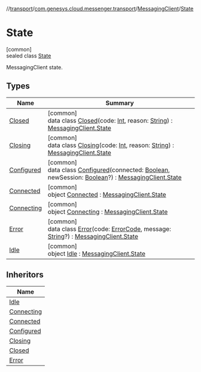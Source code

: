 //[transport](../../../../index.md)/[com.genesys.cloud.messenger.transport](../../index.md)/[MessagingClient](../index.md)/[State](index.md)

# State

[common]\
sealed class [State](index.md)

MessagingClient state.

## Types

| Name | Summary |
|---|---|
| [Closed](-closed/index.md) | [common]<br>data class [Closed](-closed/index.md)(code: [Int](https://kotlinlang.org/api/latest/jvm/stdlib/kotlin/-int/index.html), reason: [String](https://kotlinlang.org/api/latest/jvm/stdlib/kotlin/-string/index.html)) : [MessagingClient.State](index.md) |
| [Closing](-closing/index.md) | [common]<br>data class [Closing](-closing/index.md)(code: [Int](https://kotlinlang.org/api/latest/jvm/stdlib/kotlin/-int/index.html), reason: [String](https://kotlinlang.org/api/latest/jvm/stdlib/kotlin/-string/index.html)) : [MessagingClient.State](index.md) |
| [Configured](-configured/index.md) | [common]<br>data class [Configured](-configured/index.md)(connected: [Boolean](https://kotlinlang.org/api/latest/jvm/stdlib/kotlin/-boolean/index.html), newSession: [Boolean](https://kotlinlang.org/api/latest/jvm/stdlib/kotlin/-boolean/index.html)?) : [MessagingClient.State](index.md) |
| [Connected](-connected/index.md) | [common]<br>object [Connected](-connected/index.md) : [MessagingClient.State](index.md) |
| [Connecting](-connecting/index.md) | [common]<br>object [Connecting](-connecting/index.md) : [MessagingClient.State](index.md) |
| [Error](-error/index.md) | [common]<br>data class [Error](-error/index.md)(code: [ErrorCode](../../../com.genesys.cloud.messenger.transport.util/-error-code/index.md), message: [String](https://kotlinlang.org/api/latest/jvm/stdlib/kotlin/-string/index.html)?) : [MessagingClient.State](index.md) |
| [Idle](-idle/index.md) | [common]<br>object [Idle](-idle/index.md) : [MessagingClient.State](index.md) |

## Inheritors

| Name |
|---|
| [Idle](-idle/index.md) |
| [Connecting](-connecting/index.md) |
| [Connected](-connected/index.md) |
| [Configured](-configured/index.md) |
| [Closing](-closing/index.md) |
| [Closed](-closed/index.md) |
| [Error](-error/index.md) |
